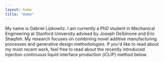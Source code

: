 ```yaml
---
layout: home
title: "Home"
---
```


My name is Gabriel Lipkowitz. I am currently a PhD student in Mechanical Engineering at Stanford University advised by Joseph DeSimone and Eric Shaqfeh. My research focuses on combining novel additive manufacturing processes and generative design methodologies. If you'd like to read about my most recent work, feel free to read about the recently introduced injection continuous liquid interface production (iCLIP) method below.